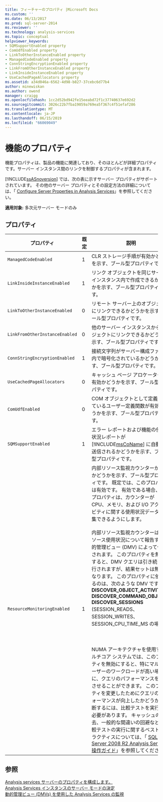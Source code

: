 ```yaml
---
title: フィーチャーのプロパティ |Microsoft Docs
ms.custom: ''
ms.date: 06/13/2017
ms.prod: sql-server-2014
ms.reviewer: ''
ms.technology: analysis-services
ms.topic: conceptual
helpviewer_keywords:
- SQMSupportEnabled property
- ComUdfEnabled property
- LinkToOtherInstanceEnabled property
- ManagedCodeEnabled property
- ConnStringEncryptionEnabled property
- LinkFromOtherInstanceEnabled property
- LinkInsideInstanceEnabled property
- UseCachedPageAllocators property
ms.assetid: a34d046a-6562-4d98-b827-37cebc6d77b4
author: minewiskan
ms.author: owend
manager: craigg
ms.openlocfilehash: 1cc2d52bd942fe15eeabd72f1c37740637e692d2
ms.sourcegitcommit: 3026c22b7fba19059a769ea5f367c4f51efaf286
ms.translationtype: MT
ms.contentlocale: ja-JP
ms.lasthandoff: 06/15/2019
ms.locfileid: "66069049"
---
```

# <a name="feature-properties"></a>機能のプロパティ
  機能プロパティは、製品の機能に関連しており、そのほとんどが詳細プロパティです。サーバー インスタンス間のリンクを制御するプロパティが含まれます。  
  
 [!INCLUDE[ssASnoversion](../../includes/ssasnoversion-md.md)] では、次の表に示すサーバー プロパティがサポートされています。 その他のサーバー プロパティとその設定方法の詳細については、「 [Configure Server Properties in Analysis Services](server-properties-in-analysis-services.md)」を参照してください。  
  
 **適用対象:** 多次元サーバー モードのみ  
  
## <a name="properties"></a>プロパティ  
  
|プロパティ|既定|説明|  
|--------------|-------------|-----------------|  
|`ManagedCodeEnabled`|1|CLR ストレージ手順が有効かどうかを示す、ブール型プロパティです。|  
|`LinkInsideInstanceEnabled`|1|リンク オブジェクトを同じサーバー インスタンス内で作成できるかどうかを示す、ブール型プロパティです。|  
|`LinkToOtherInstanceEnabled`|0|リモート サーバー上のオブジェクトにリンクできるかどうかを示す、ブール型プロパティです。|  
|`LinkFromOtherInstanceEnabled`|0|他のサーバー インスタンスからオブジェクトにリンクできるかどうかを示す、ブール型プロパティです。|  
|`ConnStringEncryptionEnabled`|1|接続文字列がサーバー構成ファイル内で暗号化されているかどうかを示す、ブール型プロパティです。|  
|`UseCachedPageAllocators`|0|キャッシュ ページ アロケーターが有効かどうかを示す、ブール型プロパティです。|  
|`ComUdfEnabled`|0|COM オブジェクトとして定義されているユーザー定義関数が有効かどうかを示す、ブール型プロパティです。|  
|`SQMSupportEnabled`|1|エラー レポートおよび機能の使用状況レポートが [!INCLUDE[msCoName](../../includes/msconame-md.md)] に自動的に送信されるかどうかを示す、ブール型プロパティです。|  
|`ResourceMonitoringEnabled`|1|内部リソース監視カウンターが有効かどうかを示す、ブール型プロパティです。 既定では、このプロパティは有効です。 有効である場合、このプロパティは、カウンターが CPU、メモリ、および I/O アクティビティに関する使用状況データを収集できるようにします。<br /><br /> 内部リソース監視カウンターは、リソース使用状況について報告する動的管理ビュー (DMV) によって使用されます。 このプロパティを無効にすると、DMV クエリは引き続き実行されますが、結果セットは無効になります。 このプロパティに依存するのは、次のような DMV です。<br />**DISCOVER_OBJECT_ACTIVITY**<br />**DISCOVER_COMMAND_OBJECTS**<br />**DISCOVER_SESSIONS** (SESSION_READS、SESSION_WRITES、SESSION_CPU_TIME_MS の場合)<br /><br /> <br /><br /> NUMA アーキテクチャを使用するマルチコア システムでは、このプロパティを無効にすると、特にマルチユーザーのワークロードが高い場合に、クエリのパフォーマンスを向上させることができます。 このプロパティを変更したためにクエリのパフォーマンスが向上したかどうかを判断するには、比較テストを実行する必要があります。 キャッシュの消去、一般的な間違いの回避など、比較テストの実行に関するベスト プラクティスについては、「 [SQL Server 2008 R2 Analysis Services 操作ガイド](https://go.microsoft.com/fwlink/?LinkID=225539)」を参照してください。|  
  
## <a name="see-also"></a>参照  
 [Analysis services サーバーのプロパティを構成します。](server-properties-in-analysis-services.md)   
 [Analysis Services インスタンスのサーバー モードの決定](../instances/determine-the-server-mode-of-an-analysis-services-instance.md)   
 [動的管理ビュー &#40;DMVs&#41; を使用した Analysis Services の監視](../instances/use-dynamic-management-views-dmvs-to-monitor-analysis-services.md)  
  
  
